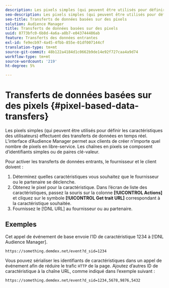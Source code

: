 ```yaml
---
description: Les pixels simples (qui peuvent être utilisés pour définir les caractéristiques des utilisateurs) effectuent des transferts de données en temps réel. L’interface d’Audience Manager permet aux clients de créer n’importe quel nombre de pixels en libre-service. Les chaînes en pixels se composent d’identifiants simples ou de paires clé-valeur.
seo-description: Les pixels simples (qui peuvent être utilisés pour définir les caractéristiques des utilisateurs) effectuent des transferts de données en temps réel. L’interface d’Audience Manager permet aux clients de créer n’importe quel nombre de pixels en libre-service. Les chaînes en pixels se composent d’identifiants simples ou de paires clé-valeur.
seo-title: Transferts de données basées sur des pixels
solution: Audience Manager
title: Transferts de données basées sur des pixels
uuid: 8773bfc0-6b8d-4a6a-a8b7-e043744486ab
feature: Transferts des données entrantes
exl-id: fe9ecb97-4a45-4fbb-855e-01df007144cf
translation-type: tm+mt
source-git-commit: 48b122a4184d1c0662b9de14e92f727caa4a9d74
workflow-type: tm+mt
source-wordcount: '219'
ht-degree: 5%

---
```


# Transferts de données basées sur des pixels {#pixel-based-data-transfers}

Les pixels simples (qui peuvent être utilisés pour définir les caractéristiques des utilisateurs) effectuent des transferts de données en temps réel. L’interface d’Audience Manager permet aux clients de créer n’importe quel nombre de pixels en libre-service. Les chaînes en pixels se composent d’identifiants simples ou de paires clé-valeur.

<!-- c_rt_inbound_pixel_transfers.xml -->

Pour activer les transferts de données entrants, le fournisseur et le client doivent :

1. Déterminez quelles caractéristiques vous souhaitez que le fournisseur ou le partenaire se déclenche.
1. Obtenez le pixel pour la caractéristique. Dans l’écran de liste des caractéristiques, passez la souris sur la colonne **[!UICONTROL Actions]** et cliquez sur le symbole **[!UICONTROL Get trait URL]** correspondant à la caractéristique souhaitée.
1. Fournissez le [!DNL URL] au fournisseur ou au partenaire.

## Exemples

Cet appel de événement de base envoie l’ID de caractéristique 1234 à [!DNL Audience Manager].

```
https://something.demdex.net/event?d_sid=1234
```

Vous pouvez sérialiser les identifiants de caractéristiques dans un appel de événement afin de réduire le trafic `HTTP` de la page. Ajoutez d’autres ID de caractéristique à la chaîne URL, comme indiqué dans l’exemple suivant :

```
https://something.demdex.net/event?d_sid=1234,5678,9876,5432
```
